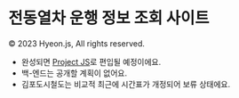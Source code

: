 # 전동열차 운행 정보 조회 사이트
© 2023 Hyeon.js, All rights reserved.

- 완성되면 [Project JS](https://github.com/hyeon-js/ProjectJS)로 편입될 예정이에요.
- 백-엔드는 공개할 계획이 없어요.
- 김포도시철도는 비교적 최근에 시간표가 개정되어 보류 상태에요.

